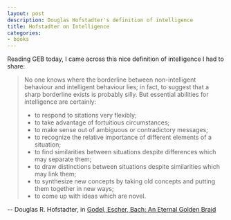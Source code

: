 ```yaml
---
layout: post
description: Douglas Hofstadter's definition of intelligence
title: Hofstadter on Intelligence
categories:
- books
---
```


Reading GEB today, I came across this nice definition of intelligence I had to
share:

>No one knows where the borderline between non-intelligent behaviour and
>intelligent behaviour lies; in fact, to suggest that a sharp borderline exists
>is probably silly. But essential abilities for intelligence are certainly:
> 
>- to respond to sitations very flexibly;
>- to take advantage of fortuitious circumstances;
>- to make sense out of ambiguous or contradictory messages;
>- to recognize the relative importance of different elements of a situation;
>- to find similarities between situations despite differences which may separate them;
>- to draw distinctions between situations despite similarities which may link them;
>- to synthesize new concepts by taking old concepts and putting them together in new ways;
>- to come up with ideas which are novel.

-- Douglas R. Hofstadter, in [Godel, Escher, Bach: An Eternal Golden Braid](http://en.wikipedia.org/wiki/G%C3%B6del,_Escher,_Bach) 
